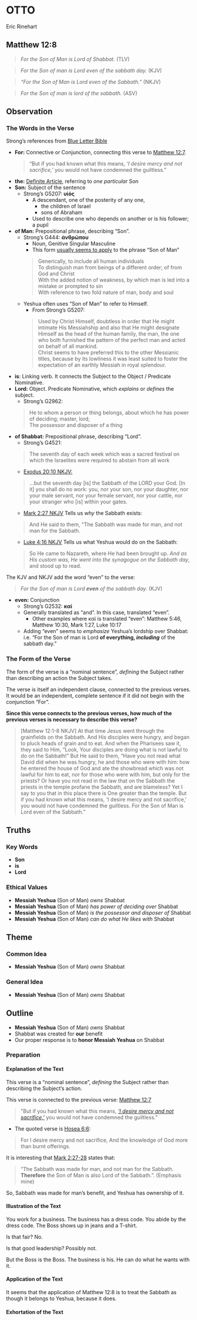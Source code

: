 ﻿# OTTO

Eric Rinehart

## Matthew 12:8

> *For the Son of Man is Lord of Shabbat.* (TLV)

> *For the Son of man is Lord even of the sabbath day.* (KJV)

> *“For the Son of Man is Lord even of the Sabbath.”* (NKJV)

> *For the Son of man is lord of the sabbath.* (ASV)

## Observation

### The Words in the Verse

Strong’s references from [Blue Letter Bible][matt128]

* **For:** Connective or Conjunction, connecting this verse to [Matthew 12:7][matt127].
    > “But if you had known what this means, *‘I desire mercy and not sacrifice,’* you would not have condemned the guiltless.”
* **the:** [Definite Article](https://en.wikipedia.org/wiki/Article_\(grammar\)#Definite_article), referring to *one particular* Son
* **Son:** Subject of the sentence
    * Strong’s G5207: **υἱός**
        * A descendant, one of the posterity of any one,
            * the children of Israel
            * sons of Abraham
        * Used to describe one who depends on another or is his follower; a pupil
* **of Man:** Prepositional phrase, describing “Son”.
    * Strong’s G444: **ἀνθρώπου**
        * Noun, Genitive Singular Masculine
        * This form [usually seems to apply][sonofman] to the phrase “Son of Man”
        > Generically, to include all human individuals  
        > To distinguish man from beings of a different order; of from God and Christ  
        > With the added notion of weakness, by which man is led into a mistake or prompted to sin  
        > With reference to two fold nature of man, body and soul
    * Yeshua often uses “Son of Man” to refer to Himself.
        * From Strong’s G5207:
        > Used by Christ Himself, doubtless in order that He might intimate His Messiahship and also that He might designate Himself as the head of the human family, the man, the one who both furnished the pattern of the perfect man and acted on behalf of all mankind.  
        > Christ seems to have preferred this to the other Messianic titles, because by its lowliness it was least suited to foster the expectation of an earthly Messiah in royal splendour.
* **is**: Linking verb. It connects the Subject to the Object / Predicate Nominative.
* **Lord:** Object. Predicate Nominative, which *explains* or *defines* the subject.
    * Strong’s G2962:
    > He to whom a person or thing belongs, about which he has power of deciding; master, lord;  
    > The possessor and disposer of a thing
* **of Shabbat:** Prepositional phrase, describing “Lord”.
    * Strong’s G4521:
    > The seventh day of each week which was a sacred festival on which the Israelites were required to abstain from all work
    * [Exodus 20:10 NKJV:][exo2010]
    > …but the seventh day [is] the Sabbath of the LORD your God. [In it] you shall do no work: you, nor your son, nor your daughter, nor your male servant, nor your female servant, nor your cattle, nor your stranger who [is] within your gates.
    * [Mark 2:27 NKJV][mar227] Tells us _why_ the Sabbath exists:
    > And He said to them, "The Sabbath was made for man, and not man for the Sabbath.
    * [Luke 4:16 NKJV][luk416] Tells us what Yeshua would do on the Sabbath:
    > So He came to Nazareth, where He had been brought up. _And as His custom was, He went into the synagogue on the Sabbath day_, and stood up to read.

The KJV and NKJV add the word “even” to the verse:

> *For the Son of man is Lord **even** of the sabbath day.* (KJV)

* **even:** Conjunction
    * Strong’s G2532: **καί**
    * Generally translated as “and”. In this case, translated “even”.
        * Other examples where καί is translated “even”: Matthew 5:46, Matthew 10:30, Mark 1:27, Luke 10:17
    * Adding “even” seems to *emphasize* Yeshua’s lordship over Shabbat: i.e.
    “For the Son of man is Lord **of everything, _including_** of the sabbath day.”

### The Form of the Verse

The form of the verse is a “nominal sentence”, *defining* the Subject rather than describing an action the Subject takes.

The verse is itself an independent clause, connected to the previous verses.
It would be an independent, complete sentence if it did not begin with the conjunction “For”.

**Since this verse connects to the previous verses, how much of the previous verses is necessary to describe this verse?**

> [Matthew 12:1-8 NKJV] At that time Jesus went through the grainfields on the Sabbath. And His disciples were hungry, and began to pluck heads of grain and to eat. And when the Pharisees saw it, they said to Him, “Look, Your disciples are doing what is not lawful to do on the Sabbath!” But He said to them, “Have you not read what David did when he was hungry, he and those who were with him: how he entered the house of God and ate the showbread which was not lawful for him to eat, nor for those who were with him, but only for the priests? Or have you not read in the law that on the Sabbath the priests in the temple profane the Sabbath, and are blameless? Yet I say to you that in this place there is One greater than the temple. But if you had known what this means, 'I desire mercy and not sacrifice,' you would not have condemned the guiltless. For the Son of Man is Lord even of the Sabbath.”

## Truths

### Key Words

* **Son**
* **is**
* **Lord**

### Ethical Values

* **Messiah Yeshua** (Son of Man) *owns* Shabbat
* **Messiah Yeshua** (Son of Man) *has power of deciding over* Shabbat
* **Messiah Yeshua** (Son of Man) *is the possessor and disposer of* Shabbat
* **Messiah Yeshua** (Son of Man) *can do what He likes with* Shabbat

## Theme

### Common Idea

* **Messiah Yeshua** (Son of Man) *owns* Shabbat

### General Idea

* **Messiah Yeshua** (Son of Man) *owns* Shabbat

## Outline

* **Messiah Yeshua** (Son of Man) *owns* Shabbat
* Shabbat was created for **our** benefit
* Our proper response is to **honor Messiah Yeshua** on Shabbat

### Preparation

#### Explanation of the Text

This verse is a “nominal sentence”, *defining* the Subject rather than describing the Subject’s action.

This verse is connected to the previous verse: 
[Matthew 12:7][matt127] 
> "But if you had known what this means, [*‘I desire mercy and not sacrifice,’*][hos66] you would not have condemned the guiltless.”

* The quoted verse is [Hosea 6:6][hos66]:
> For I desire mercy and not sacrifice, And the knowledge of God more than burnt offerings.

It is interesting that [Mark 2:27-28][mar227] states that:
> “The Sabbath was made for man, and not man for the Sabbath. **Therefore** the Son of Man is also Lord of the Sabbath.”. (Emphasis mine)

So, Sabbath was made for man’s benefit, and Yeshua has ownership of it.

#### Illustration of the Text

You work for a business. 
The business has a dress code.
You abide by the dress code.
The Boss shows up in jeans and a T-shirt.

Is that fair?
No.

Is that good leadership?
Possibly not.

But the Boss is the Boss.
The business is his.
He can do what he wants with it.

#### Application of the Text

It seems that the application of Matthew 12:8 is to treat the Sabbath as though it belongs to Yeshua, because it does.

#### Exhortation of the Text

[matt12]: https://www.blueletterbible.org/nkjv/mat/12/8/s_941001 "Matthew NKJV on Blue Letter Bible"

[matt128]: https://www.blueletterbible.org/nkjv/mat/12/8/t_conc_941008 "Matthew 12:8 NKJV on Blue Letter Bible"

[matt127]: https://www.blueletterbible.org/nkjv/mat/12/7/s_941007 "Matthew 12:7 NKJV on Blue Letter Bible"

[exo2010]: https://www.blueletterbible.org/nkjv/exo/20/10/s_70010 "Exodus 20:10 NKJV on Blue Letter Bible"

[mar227]: https://www.blueletterbible.org/nkjv/mar/2/27/s_959027 "Mark 2:27-28 NKJV on Blue Letter Bible"

[luk416]: https://www.blueletterbible.org/nkjv/luk/4/16/s_977016 "Luke 4:16 NKJV on Blue Letter Bible"

[luk65]: https://www.blueletterbible.org/nkjv/luk/6/5/s_979005 "Luke 6:5 NKJV on Blue Letter Bible"

[hos66]: https://www.blueletterbible.org/nkjv/hos/6/6/s_868006 "Hosea 6:6 NKJV on Blue Letter Bible"

[sonofman]: https://www.blueletterbible.org/lang/lexicon/inflections.cfm?strongs=G444&t=nkjv&ot=TR&word=%E1%BC%80%CE%BD%CE%B8%CF%81%E1%BD%BD%CF%80%CE%BF%CF%85 "ἀνθρώπου on Blue Letter Bible"
